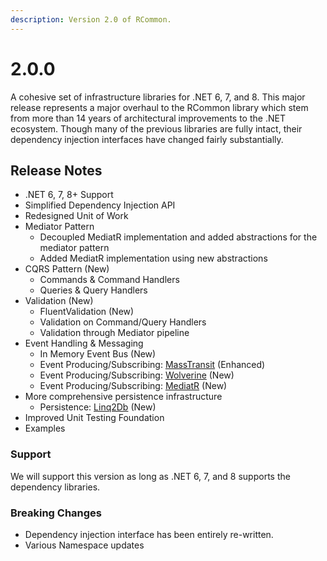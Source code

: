 ```yaml
---
description: Version 2.0 of RCommon.
---
```


# 2.0.0

A cohesive set of infrastructure libraries for .NET 6, 7, and 8. This major release represents a major overhaul to the RCommon library which stem from more than 14 years of architectural improvements to the .NET ecosystem. Though many of the previous libraries are fully intact, their dependency injection interfaces have changed fairly substantially.&#x20;

## Release Notes

* .NET 6, 7, 8+ Support
* Simplified Dependency Injection API
* Redesigned Unit of Work
* Mediator Pattern
  * Decoupled MediatR implementation and added abstractions for the mediator pattern
  * Added MediatR implementation using new abstractions
* CQRS Pattern (New)
  * Commands & Command Handlers
  * Queries & Query Handlers
* Validation (New)
  * FluentValidation  (New)
  * Validation on Command/Query Handlers
  * Validation through Mediator pipeline
* Event Handling & Messaging
  * In Memory Event Bus (New)
  * Event Producing/Subscribing: [MassTransit](https://masstransit.io/) (Enhanced)
  * Event Producing/Subscribing: [Wolverine](https://wolverine.netlify.app/) (New)
  * Event Producing/Subscribing: [MediatR](https://github.com/jbogard/MediatR) (New)
* More comprehensive persistence infrastructure
  * Persistence: [Linq2Db](https://linq2db.github.io/index.html) (New)
* Improved Unit Testing Foundation
* Examples

### Support

We will support this version as long as .NET 6, 7, and 8 supports the dependency libraries.

### Breaking Changes

* Dependency injection interface has been entirely re-written.&#x20;
* Various Namespace updates
